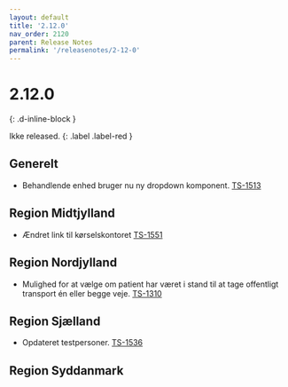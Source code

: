 ```yaml
---
layout: default
title: '2.12.0'
nav_order: 2120
parent: Release Notes
permalink: '/releasenotes/2-12-0'
---
```


# 2.12.0
{: .d-inline-block }

Ikke released. {: .label .label-red }

## Generelt
- Behandlende enhed bruger nu ny dropdown komponent. [TS-1513](https://sd.trifork.com/browse/TS5-1513)

## Region Midtjylland
- Ændret link til kørselskontoret [TS-1551](https://sd.trifork.com/browse/TS5-1551)

## Region Nordjylland
- Mulighed for at vælge om patient har været i stand til at tage offentligt transport én eller begge veje. [TS-1310](https://sd.trifork.com/browse/TS5-1310)

## Region Sjælland
- Opdateret testpersoner. [TS-1536](https://sd.trifork.com/browse/TS5-1536)

## Region Syddanmark
